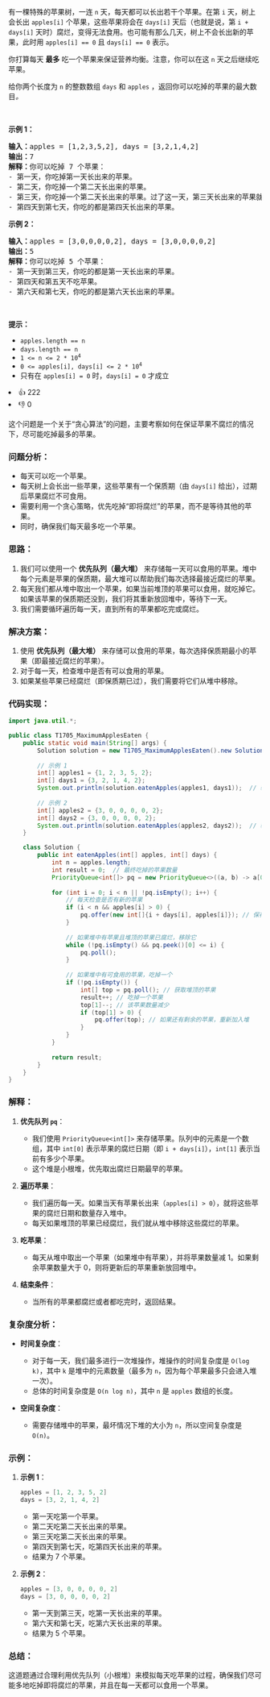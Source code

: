 <p>有一棵特殊的苹果树，一连 <code>n</code> 天，每天都可以长出若干个苹果。在第 <code>i</code> 天，树上会长出 <code>apples[i]</code> 个苹果，这些苹果将会在 <code>days[i]</code> 天后（也就是说，第 <code>i + days[i]</code> 天时）腐烂，变得无法食用。也可能有那么几天，树上不会长出新的苹果，此时用 <code>apples[i] == 0</code> 且 <code>days[i] == 0</code> 表示。</p>

<p>你打算每天 <strong>最多</strong> 吃一个苹果来保证营养均衡。注意，你可以在这 <code>n</code> 天之后继续吃苹果。</p>

<p>给你两个长度为 <code>n</code> 的整数数组 <code>days</code> 和 <code>apples</code> ，返回你可以吃掉的苹果的最大数目<em>。</em></p>

<p>&nbsp;</p>

<p><strong>示例 1：</strong></p>

<pre><strong>输入：</strong>apples = [1,2,3,5,2], days = [3,2,1,4,2]
<strong>输出：</strong>7
<strong>解释：</strong>你可以吃掉 7 个苹果：
- 第一天，你吃掉第一天长出来的苹果。
- 第二天，你吃掉一个第二天长出来的苹果。
- 第三天，你吃掉一个第二天长出来的苹果。过了这一天，第三天长出来的苹果就已经腐烂了。
- 第四天到第七天，你吃的都是第四天长出来的苹果。
</pre>

<p><strong>示例 2：</strong></p>

<pre><strong>输入：</strong>apples = [3,0,0,0,0,2], days = [3,0,0,0,0,2]
<strong>输出：</strong>5
<strong>解释：</strong>你可以吃掉 5 个苹果：
- 第一天到第三天，你吃的都是第一天长出来的苹果。
- 第四天和第五天不吃苹果。
- 第六天和第七天，你吃的都是第六天长出来的苹果。
</pre>

<p>&nbsp;</p>

<p><strong>提示：</strong></p>

<ul> 
 <li><code>apples.length == n</code></li> 
 <li><code>days.length == n</code></li> 
 <li><code>1 &lt;= n &lt;= 2 * 10<sup>4</sup></code></li> 
 <li><code>0 &lt;= apples[i], days[i] &lt;= 2 * 10<sup>4</sup></code></li> 
 <li>只有在 <code>apples[i] = 0</code> 时，<code>days[i] = 0</code> 才成立</li> 
</ul>

<div><li>👍 222</li><li>👎 0</li></div>

这个问题是一个关于“贪心算法”的问题，主要考察如何在保证苹果不腐烂的情况下，尽可能吃掉最多的苹果。

### 问题分析：
- 每天可以吃一个苹果。
- 每天树上会长出一些苹果，这些苹果有一个保质期（由 `days[i]` 给出），过期后苹果腐烂不可食用。
- 需要利用一个贪心策略，优先吃掉“即将腐烂”的苹果，而不是等待其他的苹果。
- 同时，确保我们每天最多吃一个苹果。

### 思路：
1. 我们可以使用一个 **优先队列（最大堆）** 来存储每一天可以食用的苹果。堆中每个元素是苹果的保质期，最大堆可以帮助我们每次选择最接近腐烂的苹果。
2. 每天我们都从堆中取出一个苹果，如果当前堆顶的苹果可以食用，就吃掉它。如果该苹果的保质期还没到，我们将其重新放回堆中，等待下一天。
3. 我们需要循环遍历每一天，直到所有的苹果都吃完或腐烂。

### 解决方案：
1. 使用 **优先队列（最大堆）** 来存储可以食用的苹果，每次选择保质期最小的苹果（即最接近腐烂的苹果）。
2. 对于每一天，检查堆中是否有可以食用的苹果。
3. 如果某些苹果已经腐烂（即保质期已过），我们需要将它们从堆中移除。

### 代码实现：

```java
import java.util.*;

public class T1705_MaximumApplesEaten {
    public static void main(String[] args) {
        Solution solution = new T1705_MaximumApplesEaten().new Solution();
        
        // 示例 1
        int[] apples1 = {1, 2, 3, 5, 2};
        int[] days1 = {3, 2, 1, 4, 2};
        System.out.println(solution.eatenApples(apples1, days1));  // 输出 7
        
        // 示例 2
        int[] apples2 = {3, 0, 0, 0, 0, 2};
        int[] days2 = {3, 0, 0, 0, 0, 2};
        System.out.println(solution.eatenApples(apples2, days2));  // 输出 5
    }

    class Solution {
        public int eatenApples(int[] apples, int[] days) {
            int n = apples.length;
            int result = 0;  // 最终吃掉的苹果数量
            PriorityQueue<int[]> pq = new PriorityQueue<>((a, b) -> a[0] - b[0]); // 小根堆，用于存储苹果的腐烂日期
            
            for (int i = 0; i < n || !pq.isEmpty(); i++) {
                // 每天检查是否有新的苹果
                if (i < n && apples[i] > 0) {
                    pq.offer(new int[]{i + days[i], apples[i]}); // 保存苹果的腐烂日期和数量
                }
                
                // 如果堆中有苹果且堆顶的苹果已腐烂，移除它
                while (!pq.isEmpty() && pq.peek()[0] <= i) {
                    pq.poll();
                }
                
                // 如果堆中有可食用的苹果，吃掉一个
                if (!pq.isEmpty()) {
                    int[] top = pq.poll(); // 获取堆顶的苹果
                    result++; // 吃掉一个苹果
                    top[1]--; // 该苹果数量减少
                    if (top[1] > 0) {
                        pq.offer(top); // 如果还有剩余的苹果，重新加入堆
                    }
                }
            }
            
            return result;
        }
    }
}
```

### 解释：
1. **优先队列 `pq`**：
    - 我们使用 `PriorityQueue<int[]>` 来存储苹果。队列中的元素是一个数组，其中 `int[0]` 表示苹果的腐烂日期（即 `i + days[i]`），`int[1]` 表示当前有多少个苹果。
    - 这个堆是小根堆，优先取出腐烂日期最早的苹果。

2. **遍历苹果**：
    - 我们遍历每一天。如果当天有苹果长出来（`apples[i] > 0`），就将这些苹果的腐烂日期和数量存入堆中。
    - 每天如果堆顶的苹果已经腐烂，我们就从堆中移除这些腐烂的苹果。

3. **吃苹果**：
    - 每天从堆中取出一个苹果（如果堆中有苹果），并将苹果数量减 1。如果剩余苹果数量大于 0，则将更新后的苹果重新放回堆中。

4. **结束条件**：
    - 当所有的苹果都腐烂或者都吃完时，返回结果。

### 复杂度分析：
- **时间复杂度**：
    - 对于每一天，我们最多进行一次堆操作，堆操作的时间复杂度是 `O(log k)`，其中 `k` 是堆中的元素数量（最多为 `n`，因为每个苹果最多只会进入堆一次）。
    - 总体的时间复杂度是 `O(n log n)`，其中 `n` 是 `apples` 数组的长度。

- **空间复杂度**：
    - 需要存储堆中的苹果，最坏情况下堆的大小为 `n`，所以空间复杂度是 `O(n)`。

### 示例：
1. **示例 1**：
   ```java
   apples = [1, 2, 3, 5, 2]
   days = [3, 2, 1, 4, 2]
   ```
    - 第一天吃第一个苹果。
    - 第二天吃第二天长出来的苹果。
    - 第三天吃第二天长出来的苹果。
    - 第四天到第七天，吃第四天长出来的苹果。
    - 结果为 7 个苹果。

2. **示例 2**：
   ```java
   apples = [3, 0, 0, 0, 0, 2]
   days = [3, 0, 0, 0, 0, 2]
   ```
    - 第一天到第三天，吃第一天长出来的苹果。
    - 第六天和第七天，吃第六天长出来的苹果。
    - 结果为 5 个苹果。

### 总结：
这道题通过合理利用优先队列（小根堆）来模拟每天吃苹果的过程，确保我们尽可能多地吃掉即将腐烂的苹果，并且在每一天都可以食用一个苹果。